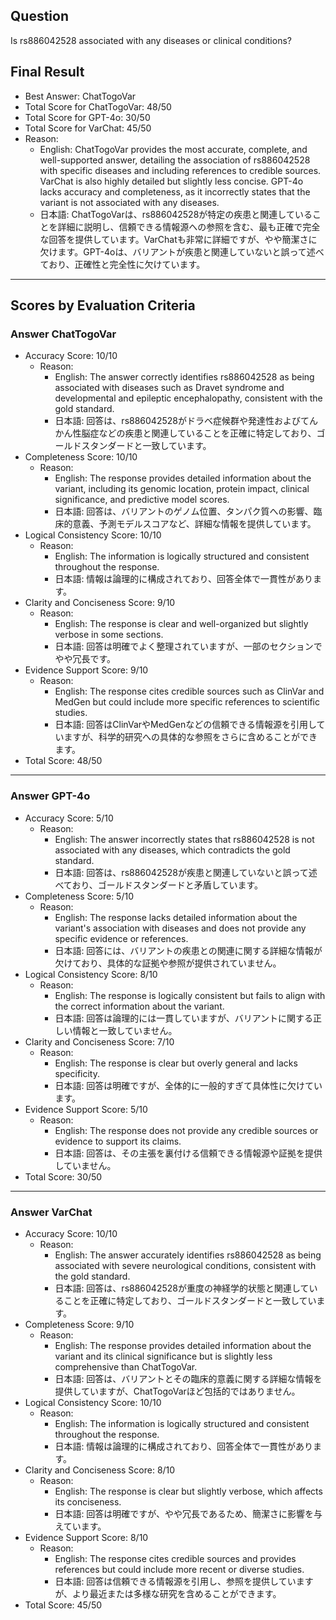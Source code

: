 ## Question

Is rs886042528 associated with any diseases or clinical conditions?

## Final Result

- Best Answer: ChatTogoVar
- Total Score for ChatTogoVar: 48/50
- Total Score for GPT-4o: 30/50
- Total Score for VarChat: 45/50
- Reason:
  - English: ChatTogoVar provides the most accurate, complete, and well-supported answer, detailing the association of rs886042528 with specific diseases and including references to credible sources. VarChat is also highly detailed but slightly less concise. GPT-4o lacks accuracy and completeness, as it incorrectly states that the variant is not associated with any diseases.
  - 日本語: ChatTogoVarは、rs886042528が特定の疾患と関連していることを詳細に説明し、信頼できる情報源への参照を含む、最も正確で完全な回答を提供しています。VarChatも非常に詳細ですが、やや簡潔さに欠けます。GPT-4oは、バリアントが疾患と関連していないと誤って述べており、正確性と完全性に欠けています。

---

## Scores by Evaluation Criteria

### Answer ChatTogoVar
- Accuracy Score: 10/10
  - Reason: 
    - English: The answer correctly identifies rs886042528 as being associated with diseases such as Dravet syndrome and developmental and epileptic encephalopathy, consistent with the gold standard.
    - 日本語: 回答は、rs886042528がドラベ症候群や発達性およびてんかん性脳症などの疾患と関連していることを正確に特定しており、ゴールドスタンダードと一致しています。
- Completeness Score: 10/10
  - Reason: 
    - English: The response provides detailed information about the variant, including its genomic location, protein impact, clinical significance, and predictive model scores.
    - 日本語: 回答は、バリアントのゲノム位置、タンパク質への影響、臨床的意義、予測モデルスコアなど、詳細な情報を提供しています。
- Logical Consistency Score: 10/10
  - Reason: 
    - English: The information is logically structured and consistent throughout the response.
    - 日本語: 情報は論理的に構成されており、回答全体で一貫性があります。
- Clarity and Conciseness Score: 9/10
  - Reason: 
    - English: The response is clear and well-organized but slightly verbose in some sections.
    - 日本語: 回答は明確でよく整理されていますが、一部のセクションでやや冗長です。
- Evidence Support Score: 9/10
  - Reason: 
    - English: The response cites credible sources such as ClinVar and MedGen but could include more specific references to scientific studies.
    - 日本語: 回答はClinVarやMedGenなどの信頼できる情報源を引用していますが、科学的研究への具体的な参照をさらに含めることができます。
- Total Score: 48/50

---

### Answer GPT-4o
- Accuracy Score: 5/10
  - Reason: 
    - English: The answer incorrectly states that rs886042528 is not associated with any diseases, which contradicts the gold standard.
    - 日本語: 回答は、rs886042528が疾患と関連していないと誤って述べており、ゴールドスタンダードと矛盾しています。
- Completeness Score: 5/10
  - Reason: 
    - English: The response lacks detailed information about the variant's association with diseases and does not provide any specific evidence or references.
    - 日本語: 回答には、バリアントの疾患との関連に関する詳細な情報が欠けており、具体的な証拠や参照が提供されていません。
- Logical Consistency Score: 8/10
  - Reason: 
    - English: The response is logically consistent but fails to align with the correct information about the variant.
    - 日本語: 回答は論理的には一貫していますが、バリアントに関する正しい情報と一致していません。
- Clarity and Conciseness Score: 7/10
  - Reason: 
    - English: The response is clear but overly general and lacks specificity.
    - 日本語: 回答は明確ですが、全体的に一般的すぎて具体性に欠けています。
- Evidence Support Score: 5/10
  - Reason: 
    - English: The response does not provide any credible sources or evidence to support its claims.
    - 日本語: 回答は、その主張を裏付ける信頼できる情報源や証拠を提供していません。
- Total Score: 30/50

---

### Answer VarChat
- Accuracy Score: 10/10
  - Reason: 
    - English: The answer accurately identifies rs886042528 as being associated with severe neurological conditions, consistent with the gold standard.
    - 日本語: 回答は、rs886042528が重度の神経学的状態と関連していることを正確に特定しており、ゴールドスタンダードと一致しています。
- Completeness Score: 9/10
  - Reason: 
    - English: The response provides detailed information about the variant and its clinical significance but is slightly less comprehensive than ChatTogoVar.
    - 日本語: 回答は、バリアントとその臨床的意義に関する詳細な情報を提供していますが、ChatTogoVarほど包括的ではありません。
- Logical Consistency Score: 10/10
  - Reason: 
    - English: The information is logically structured and consistent throughout the response.
    - 日本語: 情報は論理的に構成されており、回答全体で一貫性があります。
- Clarity and Conciseness Score: 8/10
  - Reason: 
    - English: The response is clear but slightly verbose, which affects its conciseness.
    - 日本語: 回答は明確ですが、やや冗長であるため、簡潔さに影響を与えています。
- Evidence Support Score: 8/10
  - Reason: 
    - English: The response cites credible sources and provides references but could include more recent or diverse studies.
    - 日本語: 回答は信頼できる情報源を引用し、参照を提供していますが、より最近または多様な研究を含めることができます。
- Total Score: 45/50